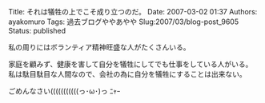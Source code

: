 Title: それは犠牲の上でこそ成り立つのだ。
Date: 2007-03-02 01:37
Authors: ayakomuro
Tags:  過去ブログややあやや
Slug:2007/03/blog-post_9605
Status: published

私の周りにはボランティア精神旺盛な人がたくさんいる。  

家庭を顧みず、健康を害して自分を犠牲にしてでも仕事をしている人がいる。  
私は駄目駄目な人間なので、会社の為に自分を犠牲にすることは出来ない。

ごめんなさい(((((((((((っ･ω･)っ ﾆｬｰ
